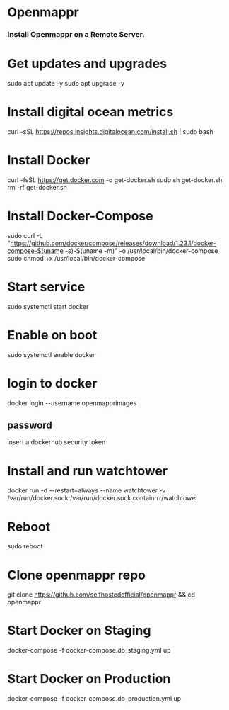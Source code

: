 # Openmappr

### Install Openmappr on a Remote Server.

# Get updates and upgrades
sudo apt update -y
sudo apt upgrade -y

# Install digital ocean metrics
curl -sSL https://repos.insights.digitalocean.com/install.sh | sudo bash

# Install Docker
curl -fsSL https://get.docker.com -o get-docker.sh
sudo sh get-docker.sh
rm -rf get-docker.sh

# Install Docker-Compose
sudo curl -L "https://github.com/docker/compose/releases/download/1.23.1/docker-compose-$(uname -s)-$(uname -m)" -o /usr/local/bin/docker-compose
sudo chmod +x /usr/local/bin/docker-compose

# Start service
sudo systemctl start docker

# Enable on boot
sudo systemctl enable docker

# login to docker
docker login --username openmapprimages

## password
insert a dockerhub security token

# Install and run watchtower
docker run -d --restart=always --name watchtower -v /var/run/docker.sock:/var/run/docker.sock containrrr/watchtower

# Reboot
sudo reboot

# Clone openmappr repo
git clone https://github.com/selfhostedofficial/openmappr && cd openmappr

# Start Docker on Staging
docker-compose -f docker-compose.do_staging.yml up

# Start Docker on Production
docker-compose -f docker-compose.do_production.yml up
